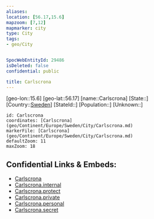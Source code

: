 ```yaml
---
aliases: 
location: [56.17,15.6]
mapzoom: [7,12] 
mapmarker: city 
type: City
tags:
- geo/City


SpocWebEntityId: 29486
isDeleted: false
confidential: public

title: Carlscrona
---
```

[geo-lon::15.6]
[geo-lat::56.17]
[name::Carlscrona]
[State::]
[Country::[Sweden](geo/Continent/Europe/Sweden.md)]
[StateId::]
[Population::]
[Unknown::]


```leaflet
id: Carlscrona
coordinates: [Carlscrona](geo/Continent/Europe/Sweden/City/Carlscrona.md)
markerFile: [Carlscrona](geo/Continent/Europe/Sweden/City/Carlscrona.md)
defaultZoom: 11 
maxZoom: 18
```


## Confidential Links & Embeds: 
- [Carlscrona](../../../../../../_public/geo/Continent/Europe/Sweden/City/Carlscrona.md) 
- [Carlscrona.internal](../../../../../../_internal/geo/Continent/Europe/Sweden/City/Carlscrona.internal.md) 
- [Carlscrona.protect](../../../../../../_protect/geo/Continent/Europe/Sweden/City/Carlscrona.protect.md) 
- [Carlscrona.private](../../../../../../_private/geo/Continent/Europe/Sweden/City/Carlscrona.private.md) 
- [Carlscrona.personal](../../../../../../_personal/geo/Continent/Europe/Sweden/City/Carlscrona.personal.md) 
- [Carlscrona.secret](../../../../../../_secret/geo/Continent/Europe/Sweden/City/Carlscrona.secret.md) 

